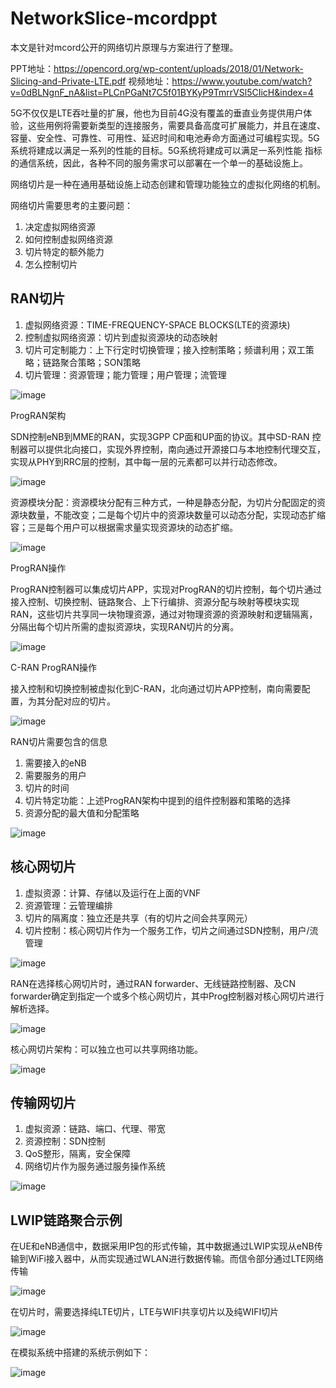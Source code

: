 # NetworkSlice-mcordppt

本文是针对mcord公开的网络切片原理与方案进行了整理。

PPT地址：https://opencord.org/wp-content/uploads/2018/01/Network-Slicing-and-Private-LTE.pdf
视频地址：https://www.youtube.com/watch?v=0dBLNgnF_nA&list=PLCnPGaNt7C5f01BYKyP9TmrrVSl5CIicH&index=4

5G不仅仅是LTE吞吐量的扩展，他也为目前4G没有覆盖的垂直业务提供用户体验，这些用例将需要新类型的连接服务，需要具备高度可扩展能力，并且在速度、容量、安全性、可靠性、可用性、延迟时间和电池寿命方面通过可编程实现。5G系统将建成以满足一系列的性能的目标。5G系统将建成可以满足一系列性能
指标的通信系统，因此，各种不同的服务需求可以部署在一个单一的基础设施上。

网络切片是一种在通用基础设施上动态创建和管理功能独立的虚拟化网络的机制。

网络切片需要思考的主要问题：
1. 决定虚拟网络资源
2. 如何控制虚拟网络资源
3. 切片特定的额外能力
4. 怎么控制切片
## RAN切片

1. 虚拟网络资源：TIME-FREQUENCY-SPACE BLOCKS(LTE的资源块)
2. 控制虚拟网络资源：切片到虚拟资源块的动态映射
3. 切片可定制能力：上下行定时切换管理；接入控制策略；频谱利用；双工策略；链路聚合策略；SON策略
4. 切片管理：资源管理；能力管理；用户管理；流管理

![image](https://github.com/sisifighting/NetworkSlice-mcord/blob/master/image/RANSlice.PNG)

ProgRAN架构

SDN控制eNB到MME的RAN，实现3GPP CP面和UP面的协议。其中SD-RAN 控制器可以提供北向接口，实现外界控制，南向通过开源接口与本地控制代理交互，实现从PHY到RRC层的控制，其中每一层的元素都可以并行动态修改。

![image](https://github.com/sisifighting/NetworkSlice-mcord/blob/master/image/ProgRAN%20%E6%9E%B6%E6%9E%84.PNG)

资源模块分配：资源模块分配有三种方式，一种是静态分配，为切片分配固定的资源块数量，不能改变；二是每个切片中的资源块数量可以动态分配，实现动态扩缩容；三是每个用户可以根据需求量实现资源块的动态扩缩。

![image](https://github.com/sisifighting/NetworkSlice-mcord/blob/master/image/RAN%E5%88%87%E7%89%87%E8%B5%84%E6%BA%90%E5%9D%97.PNG)

ProgRAN操作

ProgRAN控制器可以集成切片APP，实现对ProgRAN的切片控制，每个切片通过接入控制、切换控制、链路聚合、上下行编排、资源分配与映射等模块实现RAN，这些切片共享同一块物理资源，通过对物理资源的资源映射和逻辑隔离，分隔出每个切片所需的虚拟资源块，实现RAN切片的分离。

![image](https://github.com/sisifighting/NetworkSlice-mcord/blob/master/image/progranOperation.PNG)

C-RAN ProgRAN操作

接入控制和切换控制被虚拟化到C-RAN，北向通过切片APP控制，南向需要配置，为其分配对应的切片。


![image](https://github.com/sisifighting/NetworkSlice-mcord/blob/master/image/CRAN.PNG)

RAN切片需要包含的信息
1. 需要接入的eNB
2. 需要服务的用户
3. 切片的时间
4. 切片特定功能：上述ProgRAN架构中提到的组件控制器和策略的选择
5. 资源分配的最大值和分配策略

![image](https://github.com/sisifighting/NetworkSlice-mcord/blob/master/image/RANSliceProfile.PNG)

## 核心网切片

1. 虚拟资源：计算、存储以及运行在上面的VNF
2. 资源管理：云管理编排
3. 切片的隔离度：独立还是共享（有的切片之间会共享网元）
4. 切片控制：核心网切片作为一个服务工作，切片之间通过SDN控制，用户/流管理

![image](https://github.com/sisifighting/NetworkSlice-mcord/blob/master/image/CORE.PNG)

RAN在选择核心网切片时，通过RAN forwarder、无线链路控制器、及CN forwarder确定到指定一个或多个核心网切片，其中Prog控制器对核心网切片进行解析选择。

![image](https://github.com/sisifighting/NetworkSlice-mcord/blob/master/image/RANTOCore.PNG)

核心网切片架构：可以独立也可以共享网络功能。

![image](https://github.com/sisifighting/NetworkSlice-mcord/blob/master/image/CN.PNG)




## 传输网切片

1. 虚拟资源：链路、端口、代理、带宽
2. 资源控制：SDN控制
3. QoS整形，隔离，安全保障
4. 网络切片作为服务通过服务操作系统

![image](https://github.com/sisifighting/NetworkSlice-mcord/blob/master/image/transport%20slicing.PNG)

## LWIP链路聚合示例

在UE和eNB通信中，数据采用IP包的形式传输，其中数据通过LWIP实现从eNB传输到WiFi接入器中，从而实现通过WLAN进行数据传输。而信令部分通过LTE网络传输

![image](https://github.com/sisifighting/NetworkSlice-mcord/blob/master/image/LinkAGG.PNG)

在切片时，需要选择纯LTE切片，LTE与WIFI共享切片以及纯WIFI切片

![image](https://github.com/sisifighting/NetworkSlice-mcord/blob/master/image/LinkAggSlice.PNG)

在模拟系统中搭建的系统示例如下：

![image](https://github.com/sisifighting/NetworkSlice-mcord/blob/master/image/AggBuild.PNG)

